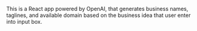 This is a React app powered by OpenAI, that generates business names, taglines, and available domain based on the business idea that user enter into input box.
